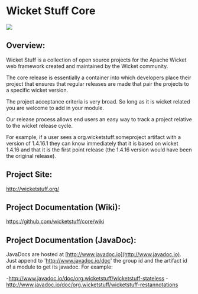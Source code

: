 Wicket Stuff Core
==================

![](https://travis-ci.org/wicketstuff/core.svg?branch=master&style=flat)


Overview:
---------


Wicket Stuff is a collection of open source projects for the Apache Wicket web framework created and maintained by the Wicket community.

The core release is essentially a container into which developers place their project that ensures that regular releases are made that pair the projects to a specific wicket version.

The project acceptance criteria is very broad. So long as it is wicket related you are welcome to add in your module.

Our release process allows end users an easy way to track a project relative to the wicket release cycle.

For example, if a user sees a org.wicketstuff:someproject artifact with a version of 1.4.16.1 they can know immediately that it is based on wicket 1.4.16 and that it is the first point release (the 1.4.16 version would have been the original release).


Project Site: 
-------------

http://wicketstuff.org/

Project Documentation (Wiki):
----------------------

https://github.com/wicketstuff/core/wiki

Project Documentation (JavaDoc):
----------------------

JavaDocs are hosted at [http://www.javadoc.io](http://www.javadoc.io). Just append to 'http://www.javadoc.io/doc' the group id and the artifact id of a module to get its javadoc. For example:

-http://www.javadoc.io/doc/org.wicketstuff/wicketstuff-stateless
-http://www.javadoc.io/doc/org.wicketstuff/wicketstuff-restannotations
